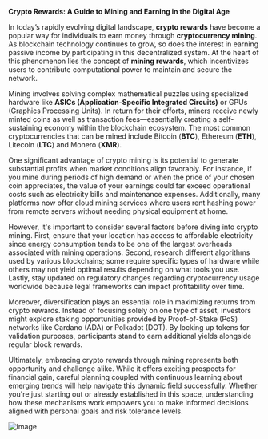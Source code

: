 **Crypto Rewards: A Guide to Mining and Earning in the Digital Age**

In today’s rapidly evolving digital landscape, **crypto rewards** have become a popular way for individuals to earn money through **cryptocurrency mining**. As blockchain technology continues to grow, so does the interest in earning passive income by participating in this decentralized system. At the heart of this phenomenon lies the concept of **mining rewards**, which incentivizes users to contribute computational power to maintain and secure the network.

Mining involves solving complex mathematical puzzles using specialized hardware like **ASICs (Application-Specific Integrated Circuits)** or GPUs (Graphics Processing Units). In return for their efforts, miners receive newly minted coins as well as transaction fees—essentially creating a self-sustaining economy within the blockchain ecosystem. The most common cryptocurrencies that can be mined include Bitcoin (**BTC**), Ethereum (**ETH**), Litecoin (**LTC**) and Monero (**XMR**).

One significant advantage of crypto mining is its potential to generate substantial profits when market conditions align favorably. For instance, if you mine during periods of high demand or when the price of your chosen coin appreciates, the value of your earnings could far exceed operational costs such as electricity bills and maintenance expenses. Additionally, many platforms now offer cloud mining services where users rent hashing power from remote servers without needing physical equipment at home.

However, it's important to consider several factors before diving into crypto mining. First, ensure that your location has access to affordable electricity since energy consumption tends to be one of the largest overheads associated with mining operations. Second, research different algorithms used by various blockchains; some require specific types of hardware while others may not yield optimal results depending on what tools you use. Lastly, stay updated on regulatory changes regarding cryptocurrency usage worldwide because legal frameworks can impact profitability over time.

Moreover, diversification plays an essential role in maximizing returns from crypto rewards. Instead of focusing solely on one type of asset, investors might explore staking opportunities provided by Proof-of-Stake (PoS) networks like Cardano (ADA) or Polkadot (DOT). By locking up tokens for validation purposes, participants stand to earn additional yields alongside regular block rewards.

Ultimately, embracing crypto rewards through mining represents both opportunity and challenge alike. While it offers exciting prospects for financial gain, careful planning coupled with continuous learning about emerging trends will help navigate this dynamic field successfully. Whether you're just starting out or already established in this space, understanding how these mechanisms work empowers you to make informed decisions aligned with personal goals and risk tolerance levels.

![Image](https://github.com/user-attachments/assets/31692037-0104-4703-abd1-696b6a7dd41b)